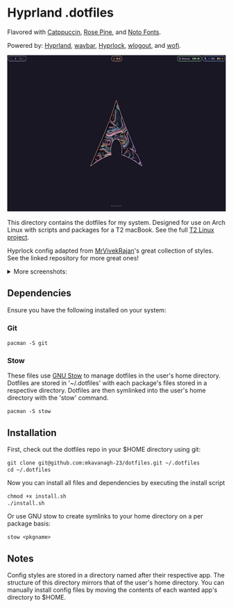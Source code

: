 # Hyprland .dotfiles

Flavored with [Catppuccin](https://github.com/catppuccin/catppuccin), [Rose Pine](https://github.com/rose-pine/rose-pine-theme), and [Noto Fonts](https://notofonts.github.io/).

Powered by: [Hyprland](https://github.com/hyprwm/Hyprland), [waybar](https://github.com/Alexays/Waybar), [Hyprlock](https://github.com/hyprwm/hyprlock), [wlogout](https://github.com/ArtsyMacaw/wlogout), and [wofi](https://hg.sr.ht/~scoopta/wofi).
<div align="center">
    <img src="https://raw.githubusercontent.com/mkavanagh-23/dotfiles/master/screenshots/screenshot%203.png" width="640" height="360"/>
</div>

This directory contains the dotfiles for my system. 
Designed for use on Arch Linux with scripts and packages for a T2 macBook. See the full [T2 Linux project](https://wiki.t2linux.org/).

Hyprlock config adapted from [MrVivekRajan](https://github.com/MrVivekRajan/Hyprlock-Styles)'s great collection of styles. See the linked repository for more great ones!

<details>
  <summary>More screenshots:</summary>
    <div align="center">
        <img src="https://raw.githubusercontent.com/mkavanagh-23/dotfiles/master/screenshots/screenshot%201.png" width="640" height="360" />
        <img src="https://raw.githubusercontent.com/mkavanagh-23/dotfiles/master/screenshots/screenshot%204.png" width="640" height="360" />
        <img src="https://raw.githubusercontent.com/mkavanagh-23/dotfiles/master/screenshots/screenshot%202.png" width="640" height="360" />
        <img src="https://raw.githubusercontent.com/mkavanagh-23/dotfiles/master/screenshots/screenshot%205.png" width="640" height="360" />
        <img src="https://raw.githubusercontent.com/mkavanagh-23/dotfiles/master/screenshots/screenshot%207.png" width="640" height="360" />
    </div>
</details>

## Dependencies

Ensure you have the following installed on your system:

### Git

```
pacman -S git
```

### Stow

These files use [GNU Stow](https://www.gnu.org/software/stow/) to manage dotfiles in the user's home directory. Dotfiles are stored in '~/.dotfiles' with each package's files stored in a respective directory. Dotfiles are then symlinked into the user's home directory with the 'stow' command.

```
pacman -S stow
```

## Installation

First, check out the dotfiles repo in your $HOME directory using git:

```
git clone git@github.com:mkavanagh-23/dotfiles.git ~/.dotfiles
cd ~/.dotfiles
```

Now you can install all files and dependencies by executing the install script

```
chmod +x install.sh 
./install.sh 
```

Or use GNU stow to create symlinks to your home directory on a per package basis:

```
stow <pkgname>
```

## Notes

Config styles are stored in a directory named after their respective app.
The structure of this directory mirrors that of the user's home directory.
You can manually install config files by moving the contents of each wanted app's directory to $HOME.
